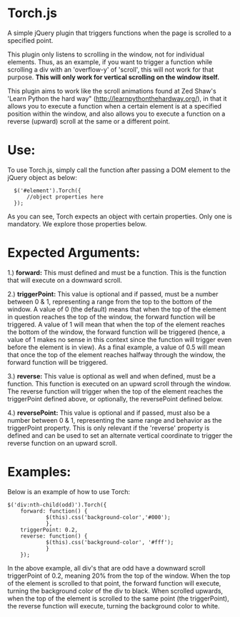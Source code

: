 # Torch.js
A simple jQuery plugin that triggers functions when the page is scrolled to a specified point.

This plugin only listens to scrolling in the window, not for individual elements. Thus, as an example, if you want to trigger a function while scrolling a div with an 'overflow-y' of 'scroll', this will not work for that purpose. <b>This will only work for vertical scrolling on the window itself.</b>

This plugin aims to work like the scroll animations found at Zed Shaw's 'Learn Python the hard way" (http://learnpythonthehardway.org/), in that it allows you to execute a function when a certain element is at a specified position within the window, and also allows you to execute a function on a reverse (upward) scroll at the same or a different point. 

# Use:

To use Torch.js, simply call the function after passing a DOM element to the jQuery object as below:

      $('#element').Torch({
          //object properties here
      });

As you can see, Torch expects an object with certain properties. Only one is mandatory. We explore those properties below. 

# Expected Arguments:

1.) <b>forward:</b> This must defined and must be a function. This is the function that will execute on a downward scroll. 

2.) <b>triggerPoint:</b> This value is optional and if passed, must be a number between 0 & 1, representing a range from the     top to the bottom of the window. A value of 0 (the default) means that when the top of the element in question reaches       the top of the window, the forward function will be triggered. A value of 1 will mean that when the top of the element        reaches the bottom of the window, the forward function will be triggered (hence, a value of 1 makes no sense in this           context since the function will trigger even before the element is in view). As a final example, a value of 0.5 will        mean that once the top of the element reaches halfway through the window, the forward function will be triggered. 

3.) <b>reverse:</b> This value is optional as well and when defined, must be a function. This function is executed on an         upward scroll through the window. The reverse function will trigger when the top of the element reaches the triggerPoint     defined above, or optionally, the reversePoint defined below. 

4.) <b>reversePoint:</b> This value is optional and if passed, must also be a number between 0 & 1, representing the same        range and behavior as the triggerPoint property. This is only relevant if the 'reverse' property is defined and can be       used to set an alternate vertical coordinate to trigger the reverse function on an upward scroll.

# Examples: 

  Below is an example of how to use Torch: 
  
    $('div:nth-child(odd)').Torch({
        forward: function() {
                $(this).css('background-color','#000');
                },
        triggerPoint: 0.2,
        reverse: function() {
                $(this).css('background-color', '#fff');
                }
        });
        
  In the above example, all div's that are odd have a downward scroll triggerPoint of 0.2, meaning 20% from the top of the     window. When the top of the element is scrolled to that point, the forward function will execute, turning the background     color of the div to black. When scrolled upwards, when the top of the element is scrolled to the same point (the             triggerPoint), the reverse function will execute, turning the background color to white. 
